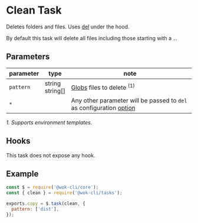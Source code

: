 # Clean Task

Deletes folders and files. Uses [del](https://www.npmjs.com/package/del) under the hood.

By default this task will delete all files including those starting with a `.`.

## Parameters

| parameter | type               | note                                                                                                             |
| --------- | ------------------ | ---------------------------------------------------------------------------------------------------------------- |
| `pattern` | string<br>string[] | [Globs][1] files to delete <sup>(1)</sup>                                                                        |
| `*`       |                    | Any other parameter will be passed to `del` as configuration [option](https://www.npmjs.com/package/del#options) |

_1. Supports environment templates._

[1]: https://gulpjs.com/docs/en/api/concepts#globs

## Hooks

This task does not expose any hook.

## Example

```js
const $ = require('@wok-cli/core');
const { clean } = require('@wok-cli/tasks');

exports.copy = $.task(clean, {
  pattern: ['dist'],
});
```
